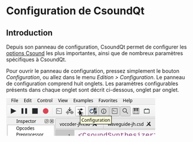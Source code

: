 # Configuration de CsoundQt
## Introduction

Depuis son panneau de configuration, CsoundQt permet de configurer les [options Csound](http://csound.github.io/docs/manual/CommandFlags.html) les plus importantes, ainsi que de nombreux paramètres spécifiques à CsoundQt.

Pour ouvrir le panneau de configuration, pressez simplement le bouton _Configuration_, ou allez dans le menu _Edition > Configuration_. Le panneau de configuration comprend huit onglets. Les paramètres configurables présents dans chaque onglet sont décrit ci-dessous, onglet par onglet.

![alt text](../02-images-configuration/00-introduction.png)